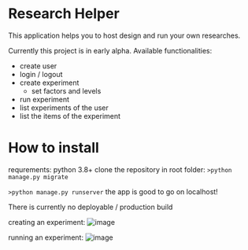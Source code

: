 # Research Helper
This application helps you to host design and run your own researches.

Currently this project is in early alpha. 
Available functionalities:
- create user
- login / logout
- create experiment
  - set factors and levels
- run experiment
- list experiments of the user
- list the items of the experiment


# How to install
requrements: python 3.8+
clone the repository
in root folder: `>python manage.py migrate`

 `>python manage.py runserver`
 the app is good to go on localhost!
 
 There is currently no deployable / production build
 
 creating an experiment:
 ![image](https://user-images.githubusercontent.com/22302671/125205144-22f3e580-e281-11eb-992f-56b3174b0052.png)
 
 running an experiment:
 ![image](https://user-images.githubusercontent.com/22302671/125205201-69e1db00-e281-11eb-821a-fcec8fc4ac46.png)
